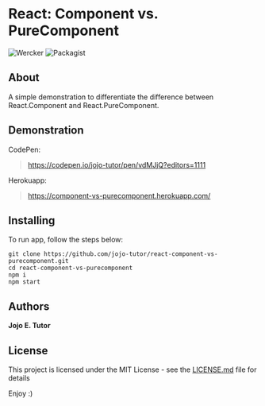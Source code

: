 # React: Component vs. PureComponent
![Wercker](https://img.shields.io/wercker/ci/wercker/docs.svg)
![Packagist](https://img.shields.io/packagist/l/doctrine/orm.svg)

## About
A simple demonstration to differentiate the difference between React.Component and React.PureComponent.

## Demonstration
CodePen:
 > https://codepen.io/jojo-tutor/pen/vdMJjQ?editors=1111

Herokuapp:
 > https://component-vs-purecomponent.herokuapp.com/

## Installing
To run app, follow the steps below:

```
git clone https://github.com/jojo-tutor/react-component-vs-purecomponent.git
cd react-component-vs-purecomponent
npm i
npm start
```

## Authors
**Jojo E. Tutor**

## License
This project is licensed under the MIT License - see the [LICENSE.md](LICENSE.md) file for details

Enjoy :)
